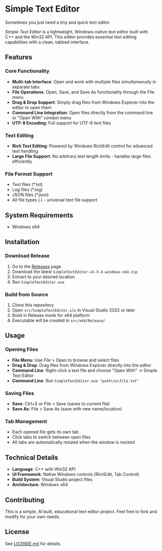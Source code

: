 # Simple Text Editor

Sometimes you just need a tiny and quick text editor.

*Simple Text Editor* is a lightweight, Windows-native text editor built with C++ and the Win32 API. This editor provides essential text editing capabilities with a clean, tabbed interface.

## Features

### Core Functionality
- **Multi-tab Interface**: Open and work with multiple files simultaneously in separate tabs
- **File Operations**: Open, Save, and Save As functionality through the File menu
- **Drag & Drop Support**: Simply drag files from Windows Explorer into the editor to open them
- **Command Line Integration**: Open files directly from the command line or "Open With" context menu
- **UTF-8 Encoding**: Full support for UTF-8 text files

### Text Editing
- **Rich Text Editing**: Powered by Windows RichEdit control for advanced text handling
- **Large File Support**: No arbitrary text length limits - handles large files efficiently

### File Format Support
- Text files (*.txt)
- Log files (*.log) 
- JSON files (*.json)
- All file types (*.*) - universal text file support

## System Requirements

- Windows x64

## Installation

### Download Release
1. Go to the [Releases](../../releases) page
2. Download the latest `SimpleTextEditor-vX.X.X-windows-x64.zip`
3. Extract to your desired location
4. Run `SimpleTextEditor.exe`

### Build from Source
1. Clone this repository
2. Open `src/SimpleTextEditor.sln` in Visual Studio 2022 or later
3. Build in Release mode for x64 platform
4. Executable will be created in `src/x64/Release/`

## Usage

### Opening Files
- **File Menu**: Use File > Open to browse and select files
- **Drag & Drop**: Drag files from Windows Explorer directly into the editor
- **Command Line**: Right-click a text file and choose "Open With" → Simple Text Editor
- **Command Line**: Run `SimpleTextEditor.exe "path\to\file.txt"`

### Saving Files
- **Save**: Ctrl+S or File > Save (saves to current file)
- **Save As**: File > Save As (save with new name/location)

### Tab Management
- Each opened file gets its own tab
- Click tabs to switch between open files
- All tabs are automatically resized when the window is resized

## Technical Details

- **Language**: C++ with Win32 API
- **UI Framework**: Native Windows controls (RichEdit, Tab Control)
- **Build System**: Visual Studio project files
- **Architecture**: Windows x64

## Contributing

This is a simple, AI built, educational text editor project. Feel free to fork and modify for your own needs.

## License

See [LICENSE.md](LICENSE.md) for details.
